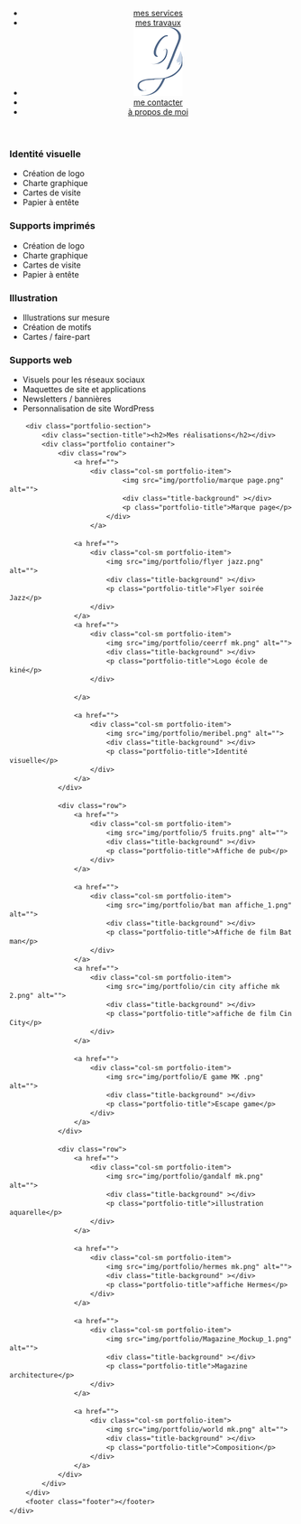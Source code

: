 <!DOCTYPE html>
<html lang="fr">
<link>
    <meta charset="UTF-8">
    <meta name="viewport" content="width=device-width, initial-scale=1.0">
    <title>Guillaume Courduries - Infographiste</title>
    <link rel="stylesheet" type="text/css" href="fonts.css">
    <link href="https://fonts.googleapis.com/css2?family=Lato:wght@300&display=swap" rel="stylesheet">
    <link rel="stylesheet" type="text/css" href="https://stackpath.bootstrapcdn.com/bootstrap/4.5.2/css/bootstrap.min.css"/>
	<link rel="stylesheet" type="text/css" href="style.css">

</head>
<body>
    <div class="container-fluid">
        <header>
            <nav class="navbar">
                <ul id="nav-list">
                    <li><a href="#">mes services</a></li>
                    <li><a href="#">mes travaux</a></li>
                    <li class="logo"><img id="logoimg" src="img/logo G blanc.png" alt="logo"></li>
                    <li><a href="#">me contacter</a></li>
                    <li><a href="#">à propos de moi</a></li>
                </ul>
            </nav>
        </header>
        <div class="banner"></div>
        <div class="services">
            <div class="service-block">
                <h3>Identité visuelle</h3>
                <ul class="services-list">
                    <li>Création de logo</li>
                    <li>Charte graphique</li>
                    <li> Cartes de visite</li>
                    <li>Papier à entête</li>
                </ul>
            </div>
            <div class="service-block">
                <h3>Supports imprimés</h3>
                <ul class="services-list">
                    <li>Création de logo</li>
                    <li>Charte graphique</li>
                    <li> Cartes de visite</li>
                    <li>Papier à entête</li>
                </ul>
            </div>
            <div class="service-block">
                <h3>Illustration</h3>
                <ul class="services-list">
                    <li>Illustrations sur mesure</li>
                    <li>Création de motifs</li>
                    <li>Cartes / faire-part</li>
                </ul>
            </div>
            <div class="service-block">
                <h3>Supports web</h3>
                <ul class="services-list">
                    <li>Visuels pour les réseaux sociaux</li>
                    <li>Maquettes de site et applications</li>
                    <li>Newsletters / bannières</li>
                    <li>Personnalisation de site WordPress</li>   
                </ul>
            </div>
        </div>

        <div class="portfolio-section">
            <div class="section-title"><h2>Mes réalisations</h2></div>
            <div class="portfolio container">
                <div class="row">
                    <a href="">
                        <div class="col-sm portfolio-item">     
                                <img src="img/portfolio/marque page.png" alt="">
                                <div class="title-background" ></div>
                                <p class="portfolio-title">Marque page</p>
                            </div>
                        </a>
                    
                    <a href="">
                        <div class="col-sm portfolio-item">
                            <img src="img/portfolio/flyer jazz.png" alt="">
                            <div class="title-background" ></div>
                            <p class="portfolio-title">Flyer soirée Jazz</p>
                        </div>
                    </a>
                    <a href="">
                        <div class="col-sm portfolio-item">
                            <img src="img/portfolio/ceerrf mk.png" alt="">
                            <div class="title-background" ></div>  
                            <p class="portfolio-title">Logo école de kiné</p>
                        </div>
                        
                    </a>
                    
                    <a href="">
                        <div class="col-sm portfolio-item">
                            <img src="img/portfolio/meribel.png" alt="">
                            <div class="title-background" ></div>
                            <p class="portfolio-title">Identité visuelle</p>
                        </div>
                    </a>
                </div>

                <div class="row">
                    <a href="">
                        <div class="col-sm portfolio-item">
                            <img src="img/portfolio/5 fruits.png" alt="">
                            <div class="title-background" ></div>
                            <p class="portfolio-title">Affiche de pub</p>
                        </div>
                    </a>
                    
                    <a href="">
                        <div class="col-sm portfolio-item">
                            <img src="img/portfolio/bat man affiche_1.png" alt="">
                            <div class="title-background" ></div>
                            <p class="portfolio-title">Affiche de film Bat man</p>
                        </div>
                    </a>
                    <a href="">
                        <div class="col-sm portfolio-item">
                            <img src="img/portfolio/cin city affiche mk 2.png" alt="">
                            <div class="title-background" ></div>
                            <p class="portfolio-title">affiche de film Cin City</p>
                        </div>
                    </a>
                    
                    <a href="">
                        <div class="col-sm portfolio-item">
                            <img src="img/portfolio/E game MK .png" alt=""> 
                            <div class="title-background" ></div>                      
                            <p class="portfolio-title">Escape game</p>
                        </div>
                    </a>
                </div>

                <div class="row">
                    <a href="">
                        <div class="col-sm portfolio-item">
                            <img src="img/portfolio/gandalf mk.png" alt="">  
                            <div class="title-background" ></div>                     
                            <p class="portfolio-title">illustration aquarelle</p>
                        </div>
                    </a>
                    
                    <a href="">
                        <div class="col-sm portfolio-item">
                            <img src="img/portfolio/hermes mk.png" alt="">
                            <div class="title-background" ></div>
                            <p class="portfolio-title">affiche Hermes</p>
                        </div>
                    </a>
                    
                    <a href="">
                        <div class="col-sm portfolio-item">
                            <img src="img/portfolio/Magazine_Mockup_1.png" alt="">  
                            <div class="title-background" ></div>                      
                            <p class="portfolio-title">Magazine architecture</p>
                        </div>
                    </a>
                    
                    <a href="">
                        <div class="col-sm portfolio-item">
                            <img src="img/portfolio/world mk.png" alt="">  
                            <div class="title-background" ></div>                     
                            <p class="portfolio-title">Composition</p>
                        </div>
                    </a>
                </div>   
            </div>
        </div>
        <footer class="footer"></footer>
    </div>
</body>
</html>
